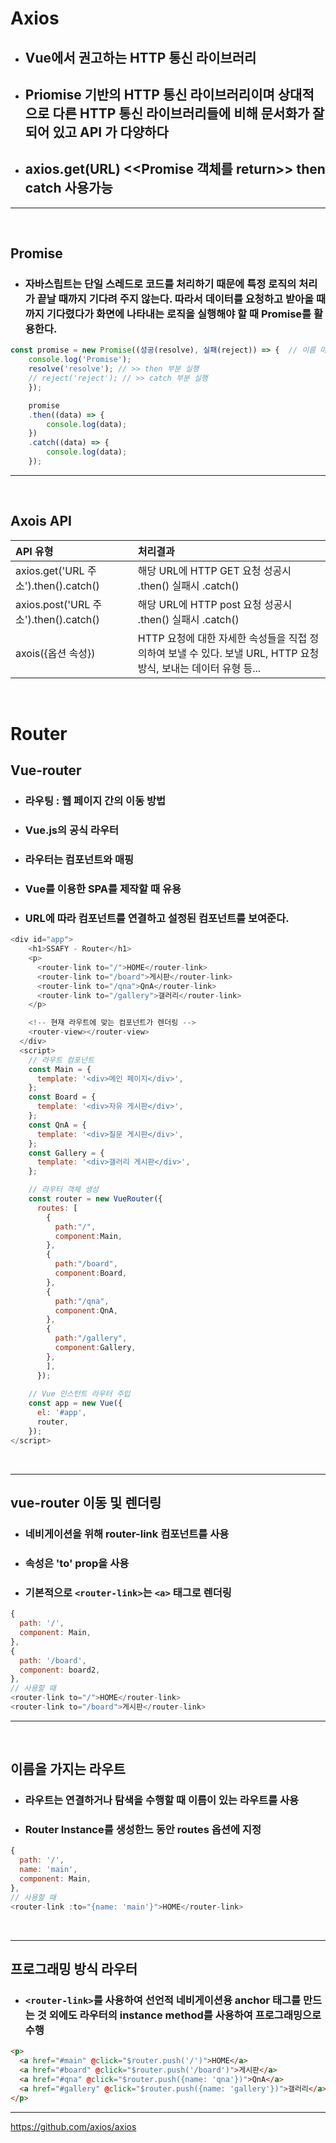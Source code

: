 # Axios
- ## Vue에서 권고하는 HTTP 통신 라이브러리
- ## Priomise 기반의 HTTP 통신 라이브러리이며 상대적으로 다른 HTTP 통신 라이브러리들에 비해 문서화가 잘되어 있고 API 가 다양하다
- ## axios.get(URL) <<Promise 객체를 return>> then catch 사용가능
---
<br>

## Promise
- ### 자바스립트는 단일 스레드로 코드를 처리하기 때문에 특정 로직의 처리가 끝날 때까지 기다려 주지 않는다. 따라서 데이터를 요청하고 받아올 때까지 기다렸다가 화면에 나타내는 로직을 실행해야 할 때 Promise를 활용한다.

```javascript
const promise = new Promise((성공(resolve), 실패(reject)) => {  // 이름 마음대로 가능
    console.log('Promise');
    resolve('resolve'); // >> then 부분 실행
    // reject('reject'); // >> catch 부분 실행
    });

    promise
    .then((data) => {
        console.log(data);
    })
    .catch((data) => {
        console.log(data);
    });
```
---
<br>

## Axois API
|API 유형|처리결과|
|:---|:---|
|axios.get('URL 주소').then().catch()|해당 URL에 HTTP GET 요청 성공시 .then() 실패시 .catch()|
|axios.post('URL 주소').then().catch()|해당 URL에 HTTP post 요청 성공시 .then() 실패시 .catch()|
|axois({옵션 속성})|HTTP  요청에 대한 자세한 속성들을 직접 정의하여 보낼 수 있다. 보낼 URL, HTTP 요청방식, 보내는 데이터 유형 등...|
<br>

# Router
## Vue-router
- ### 라우팅 : 웹 페이지 간의 이동 방법
- ### Vue.js의 공식 라우터
- ### 라우터는 컴포넌트와 매핑
- ### Vue를 이용한 SPA를 제작할 때 유용
- ### URL에 따라 컴포넌트를 연결하고 설정된 컴포넌트를 보여준다.

```javaScript
<div id="app">
    <h1>SSAFY - Router</h1>
    <p>
      <router-link to="/">HOME</router-link>
      <router-link to="/board">게시판</router-link>
      <router-link to="/qna">QnA</router-link>
      <router-link to="/gallery">갤러리</router-link>
    </p>

    <!-- 현재 라우트에 맞는 컴포넌트가 렌더링 -->
    <router-view></router-view>
  </div>
  <script>
    // 라우트 컴포넌트
    const Main = {
      template: '<div>메인 페이지</div>',
    };
    const Board = {
      template: '<div>자유 게시판</div>',
    };
    const QnA = {
      template: '<div>질문 게시판</div>',
    };
    const Gallery = {
      template: '<div>갤러리 게시판</div>',
    };

    // 라우터 객체 생성
    const router = new VueRouter({
      routes: [
        {
          path:"/",
          component:Main,
        },
        {
          path:"/board",
          component:Board,
        },
        {
          path:"/qna",
          component:QnA,
        },
        {
          path:"/gallery",
          component:Gallery,
        },
        ],
      });
      
    // Vue 인스턴트 라우터 주입
    const app = new Vue({
      el: '#app',
      router,
    });
</script>
```
<br>

---
## vue-router 이동 및 렌더링
- ### 네비게이션을 위해 router-link 컴포넌트를 사용
- ### 속성은 'to' prop을 사용
- ### 기본적으로 ```<router-link>```는 ```<a>``` 태그로 렌더링
```javaScript
{
  path: '/',
  component: Main,
},
{
  path: '/board',
  component: board2,
},
// 사용할 때
<router-link to="/">HOME</router-link>
<router-link to="/board">게시판</router-link>
```
---
<br>

## 이름을 가지는 라우트
- ### 라우트는 연결하거나 탐색을 수행할 때 이름이 있는 라우트를 사용
- ### Router Instance를 생성한느 동안 routes 옵션에 지정
```javaScript
{
  path: '/',
  name: 'main',
  component: Main,
},
// 사용할 때
<router-link :to="{name: 'main'}">HOME</router-link>
```
<br>

---
## 프로그래밍 방식 라우터
- ### ```<router-link>```를 사용하여 선언적 네비게이션용 anchor 태그를 만드는 것 외에도 라우터의 instance method를 사용하여 프로그래밍으로 수행
```html
<p>
  <a href="#main" @click="$router.push('/')">HOME</a>
  <a href="#board" @click="$router.push('/board')">게시판</a>
  <a href="#qna" @click="$router.push({name: 'qna'})">QnA</a>
  <a href="#gallery" @click="$router.push({name: 'gallery'})">갤러리</a>
</p>
```






---
https://github.com/axios/axios